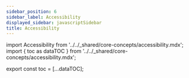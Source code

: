 ```yaml
---
sidebar_position: 6
sidebar_label: Accessibility
displayed_sidebar: javascriptSidebar
title: Accessibility
---
```


import Accessibility from '../../_shared/core-concepts/accessibility.mdx';
import { toc as dataTOC } from '../../_shared/core-concepts/accessibility.mdx';

export const toc = [...dataTOC];

<Accessibility />